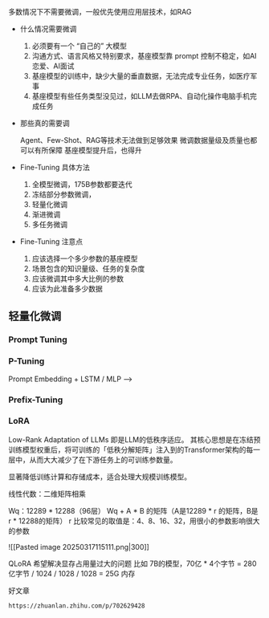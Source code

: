 
多数情况下不需要微调，一般优先使用应用层技术，如RAG

- 什么情况需要微调
  
	1.  必须要有一个 “自己的” 大模型
	2.  沟通方式、语言风格又特别要求，基座模型靠 prompt 控制不稳定，如AI恋爱、AI面试
	3.  基座模型的训练中，缺少大量的垂直数据，无法完成专业任务，如医疗军事
	4.  基座模型有些任务类型没见过，如LLM去做RPA、自动化操作电脑手机完成任务

-  那些真的需要调
  
	Agent、Few-Shot、RAG等技术无法做到足够效果
	微调数据量级及质量也都可以有所保障
	基座模型提升后，也得升

-  Fine-Tuning 具体方法

	1.  全模型微调，175B参数都要迭代
	2.  冻结部分参数微调，
	3.  轻量化微调
	4.  渐进微调
	5. 多任务微调

-  Fine-Tuning 注意点

	1.  应该选择一个多少参数的基座模型
	2.  场景包含的知识量级、任务的复杂度
	3.  应该微调其中多大比例的参数
	4.  应该为此准备多少数据

## 轻量化微调

### Prompt Tuning


### P-Tuning


Prompt Embedding + LSTM / MLP -->

### Prefix-Tuning


### LoRA

Low-Rank Adaptation of LLMs 即是LLM的低秩序适应。
其核心思想是在冻结预训练模型权重后，将可训练的「低秩分解矩阵」注入到的Transformer架构的每一层中，从而大大减少了在下游任务上的可训练参数量。

显著降低训练计算和存储成本，适合处理大规模训练模型。

线性代数：二维矩阵相乘

Wq：12289 * 12288（96层）
Wq + A * B 的矩阵（A是12289 * r 的矩阵，B是 r * 12288的矩阵）
r 比较常见的取值是：4、8、16、32，用很小的参数影响很大的参数


![[Pasted image 20250317115111.png|300]]

QLoRA 希望解决显存占用量过大的问题
比如 7B的模型，70亿 * 4个字节 = 280亿字节 / 1024 / 1028 / 1028 = 25G 内存 


好文章

	https://zhuanlan.zhihu.com/p/702629428
